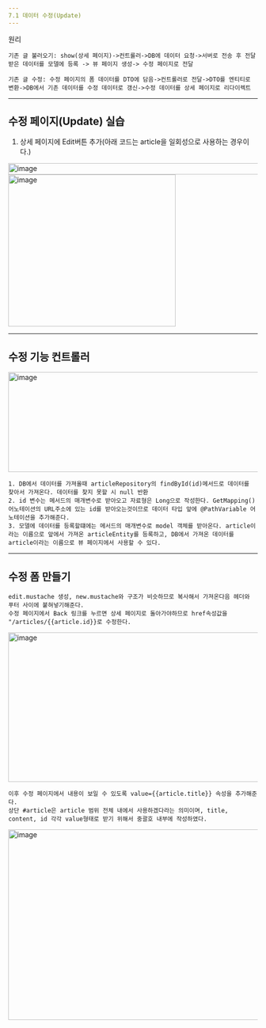 ```yaml
---
7.1 데이터 수정(Update)
---
```

원리
```
기존 글 불러오기: show(상세 페이지)->컨트롤러->DB에 데이터 요청->서버로 전송 후 전달받은 데이터를 모델에 등록 -> 뷰 페이지 생성-> 수정 페이지로 전달

기존 글 수정: 수정 페이지의 폼 데이터를 DTO에 담음->컨트롤러로 전달->DTO를 엔티티로 변환->DB에서 기존 데이터를 수정 데이터로 갱신->수정 데이터를 상세 페이지로 리다이렉트
```

---
수정 페이지(Update) 실습
---
1. 상세 페이지에 Edit버튼 추가(아래 코드는 article을 일회성으로 사용하는 경우이다.)
<img width="614" height="23" alt="image" src="https://github.com/user-attachments/assets/b1bfdf0a-d9de-4292-ad74-b8a6a4a8ccb4" />
<img width="338" height="307" alt="image" src="https://github.com/user-attachments/assets/04daa8c5-33c2-4137-aadf-c3812dd945cd" />

---
수정 기능 컨트롤러
---
<img width="682" height="202" alt="image" src="https://github.com/user-attachments/assets/23ad6ba8-c07f-4cfb-8ef3-f60f0b2838e4" />

```
1. DB에서 데이터를 가져올때 articleRepository의 findById(id)메서드로 데이터를 찾아서 가져온다. 데이터를 찾지 못할 시 null 반환
2. id 변수는 메서드의 매개변수로 받아오고 자료형은 Long으로 작성한다. GetMapping()어노테이션의 URL주소에 있는 id를 받아오는것이므로 데이터 타입 앞에 @PathVariable 어노테이션을 추가해준다.
3. 모델에 데이터를 등록할떄에는 메서드의 매개변수로 model 객체를 받아온다. article이라는 이름으로 앞에서 가져온 articleEntity를 등록하고, DB에서 가져온 데이터를 article이라는 이름으로 뷰 페이지에서 사용할 수 있다.
```

---
수정 폼 만들기
---

```
edit.mustache 생성, new.mustache와 구조가 비슷하므로 복사해서 가져온다음 헤더와 푸터 사이에 붙혀넣기해준다.
수정 페이지에서 Back 링크를 누르면 상세 페이지로 돌아가야하므로 href속성값을 "/articles/{{article.id}}로 수정한다.
```
<img width="583" height="302" alt="image" src="https://github.com/user-attachments/assets/9417abdd-c775-4496-9df9-0ca789be00c4" />

```
이후 수정 페이지에서 내용이 보일 수 있도록 value={{article.title}} 속성을 추가해준다.
상단 #article은 article 범위 전체 내에서 사용하겠다라는 의미이며, title, content, id 각각 value형태로 받기 위해서 중괄호 내부에 작성하였다.
```
<img width="749" height="385" alt="image" src="https://github.com/user-attachments/assets/baaa0247-5a51-4558-bfb6-df7b70c6e250" />






